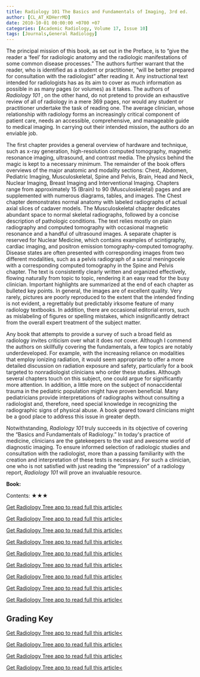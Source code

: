 ```yaml
---
title: Radiology 101 The Basics and Fundamentals of Imaging, 3rd ed.
author: [CL_AT_KDHerrMD]
date: 2010-10-01 00:00:00 +0700 +07
categories: [Academic Radiology, Volume 17, Issue 10]
tags: [Journals,General Radiology]
---
```

The principal mission of this book, as set out in the Preface, is to “give the reader a ‘feel’ for radiologic anatomy and the radiologic manifestations of some common disease processes.” The authors further warrant that the reader, who is identified as a student or practitioner, “will be better prepared for consultation with the radiologist” after reading it. Any instructional text intended for radiologists has as its aim to cover as much information as possible in as many pages (or volumes) as it takes. The authors of _Radiology 101_ , on the other hand, do not pretend to provide an exhaustive review of all of radiology in a mere 369 pages, nor would any student or practitioner undertake the task of reading one. The average clinician, whose relationship with radiology forms an increasingly critical component of patient care, needs an accessible, comprehensive, and manageable guide to medical imaging. In carrying out their intended mission, the authors do an enviable job.

The first chapter provides a general overview of hardware and technique, such as x-ray generation, high-resolution computed tomography, magnetic resonance imaging, ultrasound, and contrast media. The physics behind the magic is kept to a necessary minimum. The remainder of the book offers overviews of the major anatomic and modality sections: Chest, Abdomen, Pediatric Imaging, Musculoskeletal, Spine and Pelvis, Brain, Head and Neck, Nuclear Imaging, Breast Imaging and Interventional Imaging. Chapters range from approximately 15 (Brain) to 90 (Musculoskeletal) pages and are supplemented with numerous diagrams, tables, and images. The Chest chapter demonstrates normal anatomy with labeled radiographs of actual axial slices of cadaver models. The Musculoskeletal chapter dedicates abundant space to normal skeletal radiographs, followed by a concise description of pathologic conditions. The text relies mostly on plain radiography and computed tomography with occasional magnetic resonance and a handful of ultrasound images. A separate chapter is reserved for Nuclear Medicine, which contains examples of scintigraphy, cardiac imaging, and positron emission tomography-computed tomography. Disease states are often presented with corresponding images from two different modalities, such as a pelvis radiograph of a sacral meningocele with a corresponding computed tomography in the Spine and Pelvis chapter. The text is consistently clearly written and organized effectively, flowing naturally from topic to topic, rendering it an easy read for the busy clinician. Important highlights are summarized at the end of each chapter as bulleted key points. In general, the images are of excellent quality. Very rarely, pictures are poorly reproduced to the extent that the intended finding is not evident, a regrettably but predictably irksome feature of many radiology textbooks. In addition, there are occasional editorial errors, such as mislabeling of figures or spelling mistakes, which insignificantly detract from the overall expert treatment of the subject matter.

Any book that attempts to provide a survey of such a broad field as radiology invites criticism over what it does _not_ cover. Although I commend the authors on skillfully covering the fundamentals, a few topics are notably underdeveloped. For example, with the increasing reliance on modalities that employ ionizing radiation, it would seem appropriate to offer a more detailed discussion on radiation exposure and safety, particularly for a book targeted to nonradiologist clinicians who order these studies. Although several chapters touch on this subject, one could argue for significantly more attention. In addition, a little more on the subject of nonaccidental trauma in the pediatric population might have proven beneficial. Many pediatricians provide interpretations of radiographs without consulting a radiologist and, therefore, need special knowledge in recognizing the radiographic signs of physical abuse. A book geared toward clinicians might be a good place to address this issue in greater depth.

Notwithstanding, _Radiology 101_ truly succeeds in its objective of covering the “Basics and Fundamentals of Radiology.” In today's practice of medicine, clinicians are the gatekeepers to the vast and awesome world of diagnostic imaging. To ensure informed selection of radiologic studies and consultation with the radiologist, more than a passing familiarity with the creation and interpretation of these tests is necessary. For such a clinician, one who is not satisfied with just reading the “impression” of a radiology report, _Radiology 101_ will prove an invaluable resource.

**Book:**

Contents: ★★★

[Get Radiology Tree app to read full this article<](https://clinicalpub.com/app)

[Get Radiology Tree app to read full this article<](https://clinicalpub.com/app)

[Get Radiology Tree app to read full this article<](https://clinicalpub.com/app)

[Get Radiology Tree app to read full this article<](https://clinicalpub.com/app)

[Get Radiology Tree app to read full this article<](https://clinicalpub.com/app)

[Get Radiology Tree app to read full this article<](https://clinicalpub.com/app)

[Get Radiology Tree app to read full this article<](https://clinicalpub.com/app)

[Get Radiology Tree app to read full this article<](https://clinicalpub.com/app)

[Get Radiology Tree app to read full this article<](https://clinicalpub.com/app)

## Grading Key

[Get Radiology Tree app to read full this article<](https://clinicalpub.com/app)

[Get Radiology Tree app to read full this article<](https://clinicalpub.com/app)

[Get Radiology Tree app to read full this article<](https://clinicalpub.com/app)

[Get Radiology Tree app to read full this article<](https://clinicalpub.com/app)